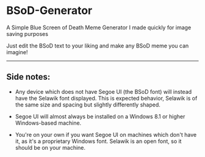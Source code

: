 # BSoD-Generator
A Simple Blue Screen of Death Meme Generator I made quickly for image saving purposes

Just edit the BSoD text to your liking and make any BSoD meme you can imagine!

---
Side notes:
---
- Any device which does not have Segoe UI (the BSoD font) will instead have the Selawik font displayed. This is expected behavior, Selawik is of the same size and spacing but slightly differently shaped.

- Segoe UI will almost always be installed on a Windows 8.1 or higher Windows-based machine.

- You're on your own if you want Segoe UI on machines which don't have it, as it's a proprietary Windows font. Selawik is an open font, so it should be on your machine.
